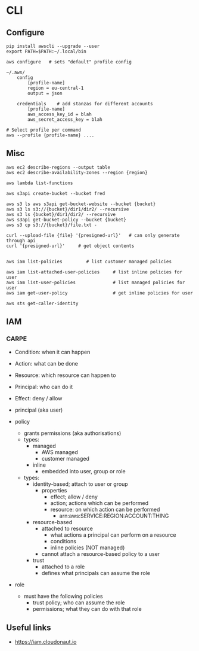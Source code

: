 # CLI

## Configure

    pip install awscli --upgrade --user
    export PATH=$PATH:~/.local/bin

    aws configure   # sets "default" profile config

    ~/.aws/
        config
            [profile-name]
            region = eu-central-1
            output = json

        credentials    # add stanzas for different accounts
            [profile-name]
            aws_access_key_id = blah
            aws_secret_access_key = blah

    # Select profile per command
    aws --profile {profile-name} ....

## Misc

    aws ec2 describe-regions --output table
    aws ec2 describe-availability-zones --region {region}

    aws lambda list-functions

    aws s3api create-bucket --bucket fred

    aws s3 ls aws s3api get-bucket-website --bucket {bucket}
    aws s3 ls s3://{bucket}/dir1/dir2/ --recursive
    aws s3 ls {bucket}/dir1/dir2/ --recursive
    aws s3api get-bucket-policy --bucket {bucket}
    aws s3 cp s3://{bucket}/file.txt -

    curl --upload-file {file} '{presigned-url}'   # can only generate through api
    curl '{presigned-url}'     # get object contents


    aws iam list-policies         # list customer managed policies

    aws iam list-attached-user-policies     # list inline policies for user
    aws iam list-user-policies              # list managed policies for user
    aws iam get-user-policy                 # get inline policies for user

    aws sts get-caller-identity

## IAM

### CARPE
- Condition: when it can happen
- Action:    what can be done
- Resource:  which resource can happen to
- Principal: who can do it
- Effect:    deny / allow

- principal (aka user)
- policy
  - grants permissions (aka authorisations)
  - types:
    - managed
      - AWS managed
      - customer managed
    - inline
      - embedded into user, group or role
  - types:
    - identity-based; attach to user or group
      - properties
        - effect; allow / deny
        - action; actions which can be performed
        - resource: on which action can be performed
          - arn:aws:SERVICE:REGION:ACCOUNT:THING
    - resource-based
      - attached to resource
        - what actions a principal can perform on a resource
        - conditions
        - inline policies (NOT managed)
      - cannot attach a resource-based policy to a user
    - trust
      - attached to a role
      - defines what principals can assume the role
- role
  - must have the following policies
    - trust policy; who can assume the role
    - permissions; what they can do with that role

## Useful links

- https://iam.cloudonaut.io
